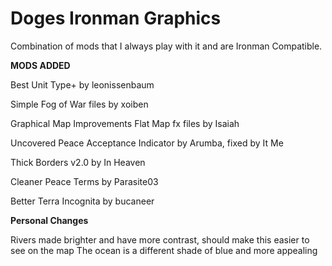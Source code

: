 # Doges Ironman Graphics
 Combination of  mods that I always play with it and are Ironman Compatible. 



**MODS ADDED**

Best Unit Type+ by leonissenbaum

Simple Fog of War files by xoiben

Graphical Map Improvements Flat Map fx files by Isaiah

Uncovered Peace Acceptance Indicator by Arumba, fixed by It Me

Thick Borders v2.0 by In Heaven

Cleaner Peace Terms by Parasite03

Better Terra Incognita by bucaneer

**Personal Changes**

Rivers made brighter and have more contrast, should make this easier to see on the map
The ocean is a different shade of blue and more appealing



